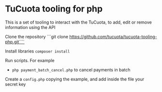 # TuCuota tooling for php

This is a set of tooling to interact with the TuCuota, to add, edit or remove information using the API

Clone the repository 
```git clone https://github.com/tucuota/tucuota-tooling-php.git````

Install libraries
```composer install```

Run scripts. For example
- ``php payment_batch_cancel.php`` to cancel payments in batch

Create a ```config.php``` copying the example, and add inside the file your secret key